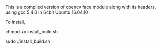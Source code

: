 This is a compiled version of opencv face module along with its headers, using gcc 5.4.0 in 64bit Ubuntu 16.04.10

To install,

chmod +x install_build.sh

sudo ./install_build.sh


